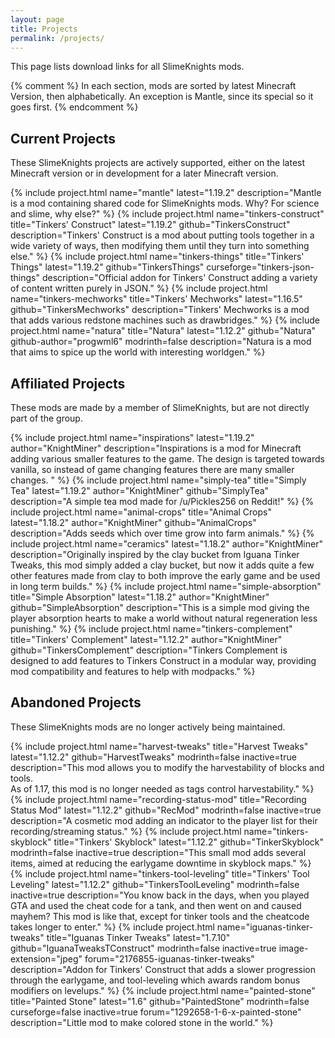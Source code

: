 ```yaml
---
layout: page
title: Projects
permalink: /projects/
---
```


This page lists download links for all SlimeKnights mods.

{% comment %}
In each section, mods are sorted by latest Minecraft Version, then alphabetically.
An exception is Mantle, since its special so it goes first.
{% endcomment %}

## Current Projects

These SlimeKnights projects are actively supported, either on the latest Minecraft version or in development for a later Minecraft version.

<div class="project-list">
    {% include project.html
      name="mantle" latest="1.19.2"
      description="Mantle is a mod containing shared code for SlimeKnights mods. Why? For science and slime, why else?"
    %}
    {% include project.html
      name="tinkers-construct" title="Tinkers' Construct" latest="1.19.2"
      github="TinkersConstruct"
      description="Tinkers' Construct is a mod about putting tools together in a wide variety of ways, then modifying them until they turn into something else."
    %}
    {% include project.html
      name="tinkers-things" title="Tinkers' Things" latest="1.19.2"
      github="TinkersThings" curseforge="tinkers-json-things"
      description="Official addon for Tinkers' Construct adding a variety of content written purely in JSON."
    %}
    {% include project.html
      name="tinkers-mechworks" title="Tinkers' Mechworks" latest="1.16.5"
      github="TinkersMechworks"
      description="Tinkers' Mechworks is a mod that adds various redstone machines such as drawbridges."
    %}
    {% include project.html
      name="natura" title="Natura" latest="1.12.2"
      github="Natura" github-author="progwml6" modrinth=false
      description="Natura is a mod that aims to spice up the world with interesting worldgen."
    %}
</div>

## Affiliated Projects

These mods are made by a member of SlimeKnights, but are not directly part of the group.

<div class="project-list">
    {% include project.html
      name="inspirations" latest="1.19.2"
      author="KnightMiner"
      description="Inspirations is a mod for Minecraft adding various smaller features to the game. The design is targeted towards vanilla, so instead of game changing features there are many smaller changes. "
    %}
    {% include project.html
      name="simply-tea" title="Simply Tea" latest="1.19.2"
      author="KnightMiner" github="SimplyTea"
      description="A simple tea mod made for /u/Pickles256 on Reddit!"
    %}
    {% include project.html
      name="animal-crops" title="Animal Crops" latest="1.18.2"
      author="KnightMiner" github="AnimalCrops"
      description="Adds seeds which over time grow into farm animals."
    %}
    {% include project.html
      name="ceramics" latest="1.18.2"
      author="KnightMiner"
      description="Originally inspired by the clay bucket from Iguana Tinker Tweaks, this mod simply added a clay bucket, but now it adds quite a few other features made from clay to both improve the early game and be used in long term builds."
    %}
    {% include project.html
      name="simple-absorption" title="Simple Absorption" latest="1.18.2"
      author="KnightMiner" github="SimpleAbsorption"
      description="This is a simple mod giving the player absorption hearts to make a world without natural regeneration less punishing."
    %}
    {% include project.html
      name="tinkers-complement" title="Tinkers' Complement" latest="1.12.2"
      author="KnightMiner" github="TinkersComplement"
      description="Tinkers Complement is designed to add features to Tinkers Construct in a modular way, providing mod compatibility and features to help with modpacks."
    %}
</div>


## Abandoned Projects

These SlimeKnights mods are no longer actively being maintained.

<div class="project-list">
    {% include project.html
      name="harvest-tweaks" title="Harvest Tweaks" latest="1.12.2"
      github="HarvestTweaks" modrinth=false inactive=true
      description="This mod allows you to modify the harvestability of blocks and tools.<br>As of 1.17, this mod is no longer needed as tags control harvestability."
    %}
    {% include project.html
      name="recording-status-mod" title="Recording Status Mod" latest="1.12.2"
      github="RecMod" modrinth=false inactive=true
      description="A cosmetic mod adding an indicator to the player list for their recording/streaming status."
    %}
    {% include project.html
      name="tinkers-skyblock" title="Tinkers' Skyblock" latest="1.12.2"
      github="TinkerSkyblock" modrinth=false inactive=true
      description="This small mod adds several items, aimed at reducing the earlygame downtime in skyblock maps."
    %}
    {% include project.html
      name="tinkers-tool-leveling" title="Tinkers' Tool Leveling" latest="1.12.2"
      github="TinkersToolLeveling" modrinth=false inactive=true
      description="You know back in the days, when you played GTA and used the cheat code for a tank, and then went on and caused mayhem? This mod is like that, except for tinker tools and the cheatcode takes longer to enter."
    %}
    {% include project.html
      name="iguanas-tinker-tweaks" title="Iguanas Tinker Tweaks" latest="1.7.10"
      github="IguanaTweaksTConstruct" modrinth=false inactive=true
      image-extension="jpeg"
      forum="2176855-iguanas-tinker-tweaks"
      description="Addon for Tinkers' Construct that adds a slower progression through the earlygame, and tool-leveling which awards random bonus modifiers on levelups."
    %}
    {% include project.html
      name="painted-stone" title="Painted Stone" latest="1.6"
      github="PaintedStone" modrinth=false curseforge=false inactive=true
      forum="1292658-1-6-x-painted-stone"
      description="Little mod to make colored stone in the world."
    %}
</div>